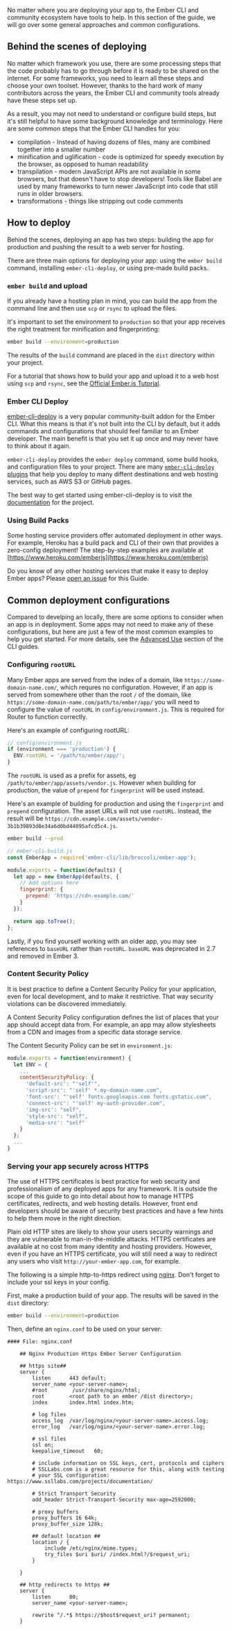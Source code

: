 <!-- should show ember build, link to ember-cli-deploy, Guides tutorial -->

No matter where you are deploying your app to, the Ember CLI and community ecosystem have tools to help. In this section of the guide, we will go over some general approaches and common configurations.

## Behind the scenes of deploying

No matter which framework you use, there are some processing steps that the code probably has to go through before it is ready to be shared on the internet. For some frameworks, you need to learn all these steps and choose your own toolset. However, thanks to the hard work of many contributors across the years, the Ember CLI and community tools already have these steps set up.

As a result, you may not need to understand or configure build steps, but it's still helpful to have some background knowledge and terminology. Here are some common steps that the Ember CLI handles for you:

- compilation - Instead of having dozens of files, many are combined together into a smaller number
- minification and uglification - code is optimized for speedy execution by the browser, as opposed to human readability
- transpilation - modern JavaScript APIs are not available in some browsers, but that doesn't have to stop developers! Tools like Babel are used by many frameworks to turn newer JavaScript into code that still runs in older browsers.
- transformations - things like stripping out code comments

## How to deploy

Behind the scenes, deploying an app has two steps: building the app for production and pushing the result to a web server for hosting.  

There are three main options for deploying your app: using the `ember build` command, installing `ember-cli-deploy`, or using pre-made build packs. 

### `ember build` and upload

If you already have a hosting plan in mind, you can build the app from the command line and then use `scp` or `rsync` to upload the files.

It's important to set the environment to `production` so that your app receives the right treatment for minification and fingerprinting:

```bash
ember build --environment=production
```

The results of the `build` command are placed in the `dist` directory within your project.

For a tutorial that shows how to build your app and upload it to a web host using `scp` and `rsync`, see the [Official Ember.js Tutorial](https://guides.emberjs.com/release/tutorial/deploying/).

### Ember CLI Deploy

[ember-cli-deploy](http://ember-cli-deploy.com/) is a very popular community-built addon for the Ember CLI. What this means is that it's not built into the CLI by default, but it adds commands and configurations that should feel familiar to an Ember developer. The main benefit is that you set it up once and may never have to think about it again.

`ember-cli-deploy` provides the `ember deploy` command, some build hooks, and configuration files to your project. There are many [`ember-cli-deploy` plugins](https://www.emberobserver.com/categories/ember-cli-deploy-plugins) that help you deploy to many diffent destinations and web hosting services, such as AWS S3 or GitHub pages.

The best way to get started using ember-cli-deploy is to visit the [documentation](http://ember-cli-deploy.com/) for the project.

### Using Build Packs

Some hosting service providers offer automated deployment in other ways.
For example, Heroku has a build pack and CLI of their own that provides a zero-config deployment! The step-by-step examples are available at [https://www.heroku.com/emberjs](https://www.heroku.com/emberjs)

Do you know of any other hosting services that make it easy to deploy Ember apps?
Please [open an issue](https://github.com/ember-learn/cli-guides-source) for this Guide.

## Common deployment configurations

Compared to develping an locally, there are some options to consider when an app is in deployment. Some apps may not need to make any of these configurations, but here are just a few of the most common examples to help you get started. For more details, see the [Advanced Use](../advanced-use/) section of the CLI guides.

### Configuring `rootURL`

<!-- older docs reference the "History API". Is that still a thing? I took it out. (Jen) -->

Many Ember apps are served from the index of a domain, like `https://some-domain-name.com/`, which requres no configuration. However, if an app is served from somewhere other than the root `/` of the domain, like `https://some-domain-name.com/path/to/ember/app/`
you will need to configure the value of `rootURL` in `config/environment.js`.
This is required for Router to function correctly.

Here's an example of configuring rootURL:

```javascript
// config/environment.js
if (environment === 'production') {
  ENV.rootURL = '/path/to/ember/app/';
}
```

The `rootURL` is used as a prefix for assets, eg `/path/to/ember/app/assets/vendor.js`. However when
building for production, the value of `prepend` for `fingerprint` will be used instead. 

Here's an example of building for production and using the `fingerprint` and `prepend` configuration. The asset URLs will not use `rootURL`. Instead, the result will be
`https://cdn.example.com/assets/vendor-3b1b39893d8e34a6d0bd44095afcd5c4.js`.

```bash
ember build --prod
```

```javascript
// ember-cli-build.js
const EmberApp = require('ember-cli/lib/broccoli/ember-app');

module.exports = function(defaults) {
  let app = new EmberApp(defaults, {
    // Add options here
    fingerprint: {
      prepend: 'https://cdn.example.com/'
    }
  });

  return app.toTree();
};
```

Lastly, if you find yourself working with an older app, you may see references to `baseURL` rather than `rootURL`. `baseURL` was deprecated in 2.7 and removed in Ember 3.

### Content Security Policy

It is best practice to define a Content Security Policy for your application, even for local development, and to make it restrictive. That way security violations can be discovered immediately.

A Content Security Policy configuration defines the list of places that your app should accept data from. For example, an app may allow stylesheets from a CDN and images from a specific data storage service.

The Content Security Policy can be set in `environment.js`:

```javascript
module.exports = function(environment) {
  let ENV = {
    ...
    contentSecurityPolicy: {
      'default-src': "'self'",
      'script-src': "'self' *.my-domain-name.com",
      'font-src': "'self' fonts.googleapis.com fonts.gstatic.com",
      'connect-src': "'self' my-auth-provider.com",
      'img-src': "self",
      'style-src': "self",
      'media-src': "self"
    }
  };
  ...
}
```

<!-- we need to inline some of this info
For more information, see the [`ember-cli-content-security-policy` README.]( https://github.com/rwjblue/ember-cli-content-security-policy)
-->

### Serving your app securely across HTTPS

The use of HTTPS certificates is best practice for web security and professionalism of any deployed apps for any framework. It is outside the scope of this guide to go into detail about how to manage HTTPS certificates, redirects, and web hosting details. However, front end developers should be aware of security best practices and have a few hints to help them move in the right direction.

Plain old HTTP sites are likely to show your users security warnings and they are vulnerable to man-in-the-middle attacks. HTTPS certificates are available at no cost from many identity and hosting providers. However, even if you have an HTTPS certificate, you will still need a way to redirect any users who visit `http://your-ember-app.com`, for example.

The following is a simple http-to-https redirect using [nginx](). Don't forget to include your ssl keys in your config.

First, make a production build of your app. The results will be saved in the `dist` directory:

```bash
ember build --environment=production
```

<!-- Where does this file go, exactly? -->
Then, define an `nginx.conf` to be used on your server:

```text
#### File: nginx.conf

    ## Nginx Production Https Ember Server Configuration

    ## https site##
    server {
        listen      443 default;
        server_name <your-server-name>;
        #root        /usr/share/nginx/html;
        root        <root path to an ember /dist directory>;
        index       index.html index.htm;

        # log files
        access_log  /var/log/nginx/<your-server-name>.access.log;
        error_log   /var/log/nginx/<your-server-name>.error.log;

        # ssl files
        ssl on;
        keepalive_timeout   60;

        # include information on SSL keys, cert, protocols and ciphers
        # SSLLabs.com is a great resource for this, along with testing
        # your SSL configuration: https://www.ssllabs.com/projects/documentation/
        
        # Strict Transport Security
        add_header Strict-Transport-Security max-age=2592000;

        # proxy buffers
        proxy_buffers 16 64k;
        proxy_buffer_size 128k;

        ## default location ##
        location / {
            include /etc/nginx/mime.types;
            try_files $uri $uri/ /index.html?/$request_uri;
        }

    }

    ## http redirects to https ##
    server {
        listen      80;
        server_name <your-server-name>;

        rewrite ^/.*$ https://$host$request_uri? permanent;
    }
```